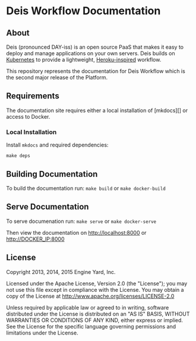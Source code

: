 # Deis Workflow Documentation

## About

Deis (pronounced DAY-iss) is an open source PaaS that makes it easy to deploy and manage
applications on your own servers. Deis builds on [Kubernetes](http://kubernetes.io/) to provide
a lightweight, [Heroku-inspired](http://heroku.com) workflow.

This repository represents the documentation for Deis Workflow which is the
second major release of the Platform.

## Requirements

The documentation site requires either a local installation of [mkdocs][] or
access to Docker.

### Local Installation

Install `mkdocs` and required dependencies:

```
make deps
```

## Building Documentation

To build the documentation run: `make build` or `make docker-build`

## Serve Documentation

To serve documenation run: `make serve` or `make docker-serve`

Then view the documentation on [http://localhost:8000](http://localhost:8000) or [http://DOCKER_IP:8000](http://DOCKER_IP:8000)

## License

Copyright 2013, 2014, 2015 Engine Yard, Inc.

Licensed under the Apache License, Version 2.0 (the "License"); you may not use this file except in compliance with the License. You may obtain a copy of the License at <http://www.apache.org/licenses/LICENSE-2.0>

Unless required by applicable law or agreed to in writing, software distributed under the License is distributed on an "AS IS" BASIS, WITHOUT WARRANTIES OR CONDITIONS OF ANY KIND, either express or implied. See the License for the specific language governing permissions and limitations under the License.


[install-k8s]: http://kubernetes.io/gettingstarted/
